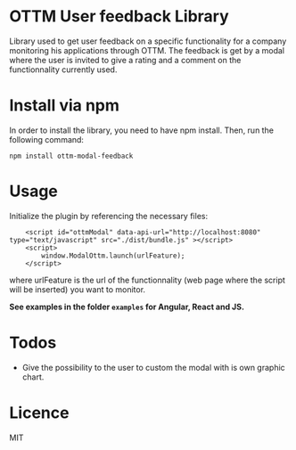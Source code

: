 # OTTM User feedback Library

Library used to get user feedback on a specific functionality for a company  monitoring his applications through OTTM.
The feedback is get by a modal where the user is invited to give a rating and a comment on the functionnality currently used.

# Install via npm

In order to install the library, you need to have npm install. Then, run the following command: 
```
npm install ottm-modal-feedback
```

# Usage 

Initialize the plugin by referencing the necessary files:
```
    <script id="ottmModal" data-api-url="http://localhost:8080" type="text/javascript" src="./dist/bundle.js" ></script>
    <script>
        window.ModalOttm.launch(urlFeature);
    </script>
```

where urlFeature is the url of the functionnality (web page where the script will be inserted) you want to monitor.

**See examples in the folder `examples` for Angular, React and JS.**

# Todos

- Give the possibility to the user to custom the modal with is own graphic chart. 

# Licence 

MIT 

